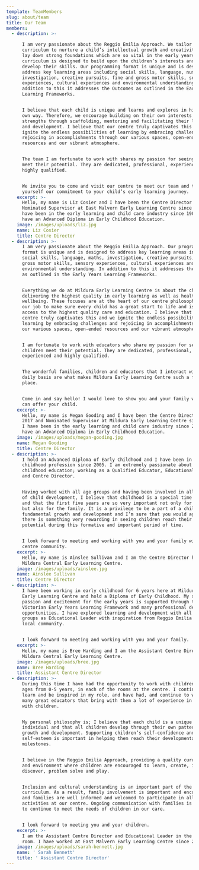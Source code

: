 ```yaml
---
template: TeamMembers
slug: about/team
title: Our Team
members:
  - description: >-

      I am very passionate about the Reggio Emilia Approach. We tailor our
      curriculum to nurture a child’s intellectual growth and creativity, and
      lay down strong foundations which are so vital in the early years. Our
      curriculum is designed to build upon the children’s interests and to
      develop their skills. Our programming format is unique and is designed to
      address key learning areas including social skills, language, numeracy,
      investigation, creative pursuits, fine and gross motor skills, sensory
      experiences, cultural experiences and environmental understanding. In
      addition to this it addresses the Outcomes as outlined in the Early Years
      Learning Frameworks.


      I believe that each child is unique and learns and explores in his or her
      own way. Therefore, we encourage building on their own interests and
      strengths through scaffolding, mentoring and facilitating their learning
      and development. I believe that our centre truly captivates this and we
      ignite the endless possibilities of learning by embracing challenges and
      rejoicing in accomplishments through our various spaces, open-ended
      resources and our vibrant atmosphere.


      The team I am fortunate to work with shares my passion for seeing children
      meet their potential. They are dedicated, professional, experienced and
      highly qualified.


      We invite you to come and visit our centre to meet our team and to see for
      yourself our commitment to your child’s early learning journey.
    excerpt: >-
      Hello, my name is Liz Cosier and I have been the Centre Director and
      Nominated Supervisor at East Malvern Early Learning Centre since 2006. I
      have been in the early learning and child care industry since 1989 and I
      have an Advanced Diploma in Early Childhood Education.
    image: /images/uploads/liz.jpg
    name: Liz Cosier
    title: Centre Director
  - description: >-
      I am very passionate about the Reggio Emilia Approach. Our programming
      format is unique and is designed to address key learning areas including
      social skills, language, maths, investigation, creative pursuits, fine and
      gross motor skills, sensory experiences, cultural experiences and
      environmental understanding. In addition to this it addresses the Outcomes
      as outlined in the Early Years Learning Frameworks.


      Everything we do at Mildura Early Learning Centre is about the children;
      delivering the highest quality in early learning as well as health and
      wellbeing. These focuses are at the heart of our centre philosophy. It is
      our job to make sure every child has a great start to life and is given
      access to the highest quality care and education. I believe that our
      centre truly captivates this and we ignite the endless possibilities of
      learning by embracing challenges and rejoicing in accomplishments through
      our various spaces, open-ended resources and our vibrant atmosphere.


      I am fortunate to work with educators who share my passion for seeing
      children meet their potential. They are dedicated, professional,
      experienced and highly qualified.


      The wonderful families, children and educators that I interact with on a
      daily basis are what makes Mildura Early Learning Centre such a fantastic
      place.


      Come in and say hello! I would love to show you and your family what we
      can offer your child.
    excerpt: >-
      Hello, my name is Megan Gooding and I have been the Centre Director since
      2017 and Nominated Supervisor at Mildura Early Learning Centre since 2007.
      I have been in the early learning and child care industry since 2004 and I
      have an Advanced Diploma in Early Childhood Education.
    image: /images/uploads/megan-gooding.jpg
    name: Megan Gooding
    title: Centre Director
  - description: >-
      I hold an Advanced Diploma of Early Childhood and I have been in the early
      childhood profession since 2005. I am extremely passionate about early
      childhood education; working as a Qualified Educator, Educational Leader
      and Centre Director.


      Having worked with all age groups and having been involved in all aspects
      of child development, I believe that childhood is a special time of life
      and that the first five years are so very important not only for the child
      but also for the family. It is a privilege to be a part of a child’s
      fundamental growth and development and I’m sure that you would agree that
      there is something very rewarding in seeing children reach their true
      potential during this formative and important period of time.


      I look forward to meeting and working with you and your family within our
      centre community.
    excerpt: >-
      Hello, my name is Ainslee Sullivan and I am the Centre Director here at
      Mildura Central Early Learning Centre.
    image: /images/uploads/ainslee.jpg
    name: Ainslee Sullivan
    title: Centre Director
  - description: >-
      I have been working in early childhood for 6 years here at Mildura Central
      Early Learning Centre and hold a Diploma of Early Childhood. My strong
      passion and excitement for the early years is supported through the
      Victorian Early Years Learning Framework and many professional development
      opportunities. I have explored learning and development with all age
      groups as Educational Leader with inspiration from Reggio Emilia and our
      local community.


      I look forward to meeting and working with you and your family.
    excerpt: >-
      Hello, my name is Bree Harding and I am the Assistant Centre Director at
      Mildura Central Early Learning Centre.
    image: /images/uploads/bree.jpg
    name: Bree Harding
    title: Assistant Centre Director
  - description: >-
      During this time I have had the opportunity to work with children of all
      ages from 0-5 years, in each of the rooms at the centre. I continue to
      learn and be inspired in my role, and have had, and continue to work with
      many great educators that bring with them a lot of experience in working
      with children.


      My personal philosophy is; I believe that each child is a unique
      individual and that all children develop through their own pattern of
      growth and development. Supporting children’s self-confidence and
      self-esteem is important in helping them reach their developmental
      milestones.


      I believe in the Reggio Emilia Approach, providing a quality curriculum
      and environment where children are encouraged to learn, create, imagine,
      discover, problem solve and play.


      Inclusion and cultural understanding is an important part of the
      curriculum. As a result, family involvement is important and encouraged
      and families are well informed and welcomed to participate in all
      activities at our centre. Ongoing communication with families is necessary
      to continue to meet the needs of children in our care. 


      I look forward to meeting you and your children.
    excerpt: >-
      I am the Assistant Centre Director and Educational Leader in the Toddler
      room. I have worked at East Malvern Early Learning Centre since 2007.
    image: /images/uploads/sarah-bennett.jpg
    name: ' Sarah Bennett'
    title: ' Assistant Centre Director'
---
```


